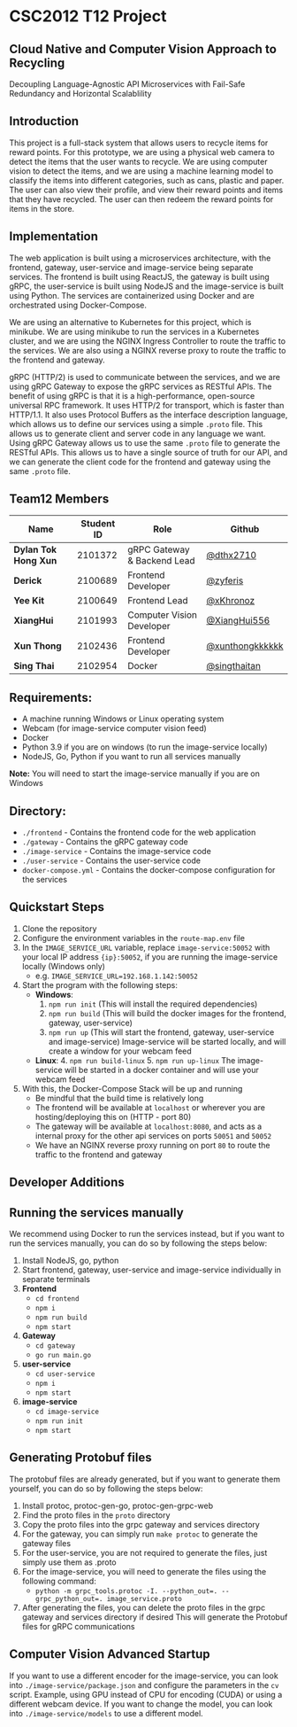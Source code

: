 # CSC2012 T12 Project
## Cloud Native and Computer Vision Approach to Recycling
Decoupling Language-Agnostic API Microservices with Fail-Safe Redundancy and Horizontal Scalablility

## Introduction
This project is a full-stack system that allows users to recycle items for reward points. For this prototype, we are using a physical web camera to detect the items that the user wants to recycle. We are using computer vision to detect the items, and we are using a machine learning model to classify the items into different categories, such as cans, plastic and paper. The user can also view their profile, and view their reward points and items that they have recycled. The user can then redeem the reward points for items in the store.

## Implementation

The web application is built using a microservices architecture, with the frontend, gateway, user-service and image-service being separate services. The frontend is built using ReactJS, the gateway is built using gRPC, the user-service is built using NodeJS and the image-service is built using Python. The services are containerized using Docker and are orchestrated using Docker-Compose.

We are using an alternative to Kubernetes for this project, which is minikube. We are using minikube to run the services in a Kubernetes cluster, and we are using the NGINX Ingress Controller to route the traffic to the services. We are also using a NGINX reverse proxy to route the traffic to the frontend and gateway.

gRPC (HTTP/2) is used to communicate between the services, and we are using gRPC Gateway to expose the gRPC services as RESTful APIs. The benefit of using gRPC is that it is a high-performance, open-source universal RPC framework. It uses HTTP/2 for transport, which is faster than HTTP/1.1. It also uses Protocol Buffers as the interface description language, which allows us to define our services using a simple `.proto` file. This allows us to generate client and server code in any language we want. Using gRPC Gateway allows us to use the same `.proto` file to generate the RESTful APIs. This allows us to have a single source of truth for our API, and we can generate the client code for the frontend and gateway using the same `.proto` file.

## Team12 Members
| Name                   | Student ID | Role                        | Github                                               |
| ---------------------- | ---------- | --------------------------- | ---------------------------------------------------- |
| **Dylan Tok Hong Xun** | 2101372    | gRPC Gateway & Backend Lead | [@dthx2710](https://github.com/dthx2710)             |
| **Derick**             | 2100689    | Frontend Developer          | [@zyferis](https://github.com/zyferis)               |
| **Yee Kit**            | 2100649    | Frontend Lead               | [@xKhronoz](https://github.com/xKhronoz)             |
| **XiangHui**          | 2101993    | Computer Vision Developer   | [@XiangHui556](https://github.com/XiangHui556)       |
| **Xun Thong**          | 2102436    | Frontend Developer          | [@xunthongkkkkkk](https://github.com/xunthongkkkkkk) |
| **Sing Thai**          | 2102954    | Docker                      | [@singthaitan](https://github.com/singthaitan)       |

## Requirements:
- A machine running Windows or Linux operating system
- Webcam (for image-service computer vision feed)
- Docker
- Python 3.9 if you are on windows (to run the image-service locally)
- NodeJS, Go, Python if you want to run all services manually

**Note:** You will need to start the image-service manually if you are on Windows

## Directory:
- `./frontend` - Contains the frontend code for the web application
- `./gateway` - Contains the gRPC gateway code
- `./image-service` - Contains the image-service code
- `./user-service` - Contains the user-service code
- `docker-compose.yml` - Contains the docker-compose configuration for the services

## Quickstart Steps
1. Clone the repository
2. Configure the environment variables in the `route-map.env` file
3. In the `IMAGE_SERVICE_URL` variable, replace `image-service:50052` with your local IP address `{ip}:50052`,
   if you are running the image-service locally (Windows only)
   - e.g. `IMAGE_SERVICE_URL=192.168.1.142:50052`
4. Start the program with the following steps:
   - **Windows**:
      1.   `npm run init` (This will install the required dependencies)
      2.   `npm run build` (This will build the docker images for the frontend, gateway, user-service)
      3.   `npm run up` (This will start the frontend, gateway, user-service and image-service)
      Image-service will be started locally, and will create a window for your webcam feed
   - **Linux**:
      4. `npm run build-linux`
      5. `npm run up-linux`
      The image-service will be started in a docker container and will use your webcam feed
5. With this, the Docker-Compose Stack will be up and running
   -    Be mindful that the build time is relatively long
   -    The frontend will be available at `localhost` or wherever you are hosting/deploying this on (HTTP - port 80)
   -    The gateway will be available at `localhost:8080`, and acts as a internal proxy for the other api services on ports `50051` and `50052`
   -    We have an NGINX reverse proxy running on port `80` to route the traffic to the frontend and gateway

## Developer Additions

## Running the services manually
We recommend using Docker to run the services instead, but if you want to run the services manually, you can do so by following the steps below:
1. Install NodeJS, go, python
2. Start frontend, gateway, user-service and image-service individually in separate terminals
3. **Frontend**
   - `cd frontend`
   - `npm i`
   - `npm run build`
   - `npm start`
4. **Gateway**
   - `cd gateway`
   - `go run main.go`
5. **user-service**
   - `cd user-service`
   - `npm i`
   - `npm start`
6. **image-service**
   - `cd image-service`
   - `npm run init`
   - `npm start`

## Generating Protobuf files
The protobuf files are already generated, but if you want to generate them yourself, you can do so by following the steps below:
1. Install protoc, protoc-gen-go, protoc-gen-grpc-web
2. Find the proto files in the `proto` directory
3. Copy the proto files into the grpc gateway and services directory
4. For the gateway, you can simply run `make protoc` to generate the gateway files
5. For the user-service, you are not required to generate the files, just simply use them as .proto
6. For the image-service, you will need to generate the files using the following command:
   - `python -m grpc_tools.protoc -I. --python_out=. --grpc_python_out=. image_service.proto`
7. After generating the files, you can delete the proto files in the grpc gateway and services directory if desired
This will generate the Protobuf files for gRPC communications

## Computer Vision Advanced Startup
If you want to use a different encoder for the image-service, you can look into `./image-service/package.json` and configure the parameters in the `cv` script. Example, using GPU instead of CPU for encoding (CUDA) or using a different webcam device.
If you want to change the model, you can look into `./image-service/models` to use a different model.